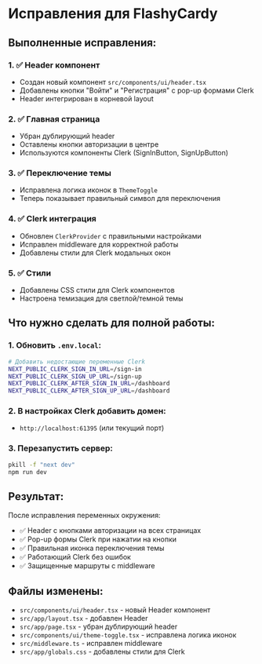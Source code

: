 # Исправления для FlashyCardy

## Выполненные исправления:

### 1. ✅ Header компонент
- Создан новый компонент `src/components/ui/header.tsx`
- Добавлены кнопки "Войти" и "Регистрация" с pop-up формами Clerk
- Header интегрирован в корневой layout

### 2. ✅ Главная страница
- Убран дублирующий header
- Оставлены кнопки авторизации в центре
- Используются компоненты Clerk (SignInButton, SignUpButton)

### 3. ✅ Переключение темы
- Исправлена логика иконок в `ThemeToggle`
- Теперь показывает правильный символ для переключения

### 4. ✅ Clerk интеграция
- Обновлен `ClerkProvider` с правильными настройками
- Исправлен middleware для корректной работы
- Добавлены стили для Clerk модальных окон

### 5. ✅ Стили
- Добавлены CSS стили для Clerk компонентов
- Настроена темизация для светлой/темной темы

## Что нужно сделать для полной работы:

### 1. Обновить `.env.local`:
```bash
# Добавить недостающие переменные Clerk
NEXT_PUBLIC_CLERK_SIGN_IN_URL=/sign-in
NEXT_PUBLIC_CLERK_SIGN_UP_URL=/sign-up
NEXT_PUBLIC_CLERK_AFTER_SIGN_IN_URL=/dashboard
NEXT_PUBLIC_CLERK_AFTER_SIGN_UP_URL=/dashboard
```

### 2. В настройках Clerk добавить домен:
- `http://localhost:61395` (или текущий порт)

### 3. Перезапустить сервер:
```bash
pkill -f "next dev"
npm run dev
```

## Результат:
После исправления переменных окружения:
- ✅ Header с кнопками авторизации на всех страницах
- ✅ Pop-up формы Clerk при нажатии на кнопки
- ✅ Правильная иконка переключения темы
- ✅ Работающий Clerk без ошибок
- ✅ Защищенные маршруты с middleware

## Файлы изменены:
- `src/components/ui/header.tsx` - новый Header компонент
- `src/app/layout.tsx` - добавлен Header
- `src/app/page.tsx` - убран дублирующий header
- `src/components/ui/theme-toggle.tsx` - исправлена логика иконок
- `src/middleware.ts` - исправлен middleware
- `src/app/globals.css` - добавлены стили для Clerk

